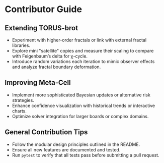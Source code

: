 # Contributor Guide

## Extending TORUS-brot
- Experiment with higher-order fractals or link with external fractal libraries.
- Explore mini "satellite" copies and measure their scaling to compare with Feigenbaum’s delta for χ-cycle.
- Introduce random variations each iteration to mimic observer effects and analyze fractal boundary deformation.

## Improving Meta-Cell
- Implement more sophisticated Bayesian updates or alternative risk strategies.
- Enhance confidence visualization with historical trends or interactive charts.
- Optimize solver integration for larger boards or complex domains.

## General Contribution Tips
- Follow the modular design principles outlined in the README.
- Ensure all new features are documented and tested.
- Run `pytest` to verify that all tests pass before submitting a pull request.
